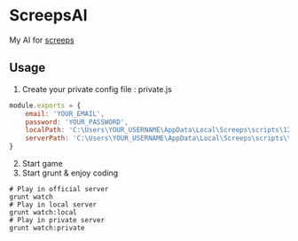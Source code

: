 # ScreepsAI
My AI for [screeps](http://screeps.com)

## Usage
1. Create your private config file : private.js
```javascript
module.exports = {
    email: 'YOUR_EMAIL',
    password: 'YOUR_PASSWORD',
    localPath: 'C:\Users\YOUR_USERNAME\AppData\Local\Screeps\scripts\127_0_0_1___21025\default',
    serverPath: 'C:\Users\YOUR_USERNAME\AppData\Local\Screeps\scripts\YOU_SERVER\default'
}
```
2. Start game
3. Start grunt & enjoy coding
```shell
# Play in official server
grunt watch
# Play in local server
grunt watch:local
# Play in private server
grunt watch:private
```